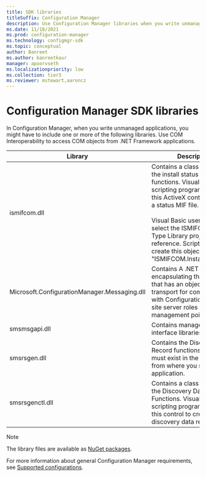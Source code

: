 ```yaml
---
title: SDK libraries
titleSuffix: Configuration Manager
description: Use Configuration Manager libraries when you write unmanaged applications.
ms.date: 11/18/2021
ms.prod: configuration-manager
ms.technology: configmgr-sdk
ms.topic: conceptual
author: Banreet
ms.author: banreetkaur
manager: apoorvseth
ms.localizationpriority: low
ms.collection: tier3
ms.reviewer: mstewart,aaroncz 
---
```


# Configuration Manager SDK libraries

In Configuration Manager, when you write unmanaged applications, you might have to include one or more of the following libraries. Use COM Interoperability to access COM objects from .NET Framework applications.

|Library|Description|
|-------------|-----------------|  
|ismifcom.dll|Contains a class wrapper for the install status MIF functions. Visual Basic and scripting programmers use this ActiveX control to create a status MIF file.<br /><br /> Visual Basic users must select the ISMIFCOM 1.0 Type Library project reference. Scripting users create this object by using "ISMIFCOM.InstallStatusMIF".|
|Microsoft.ConfigurationManager.Messaging.dll|Contains A .NET assembly encapsulating the client SDK that has an object model and transport for communicating with Configuration Manager site server roles such as the management point.|
|smsmsgapi.dll|Contains management point interface libraries.|
|smsrsgen.dll|Contains the Discovery Data Record functions. This DLL must exist in the directory from where you start your application.|
|smsrsgenctl.dll|Contains a class wrapper for the Discovery Data Record Functions. Visual Basic and scripting programmers use this control to create discovery data records.|

> [!NOTE]
> The library files are available as [NuGet packages](https://www.nuget.org/profiles/ConfigurationManagerTeam).

For more information about general Configuration Manager requirements, see [Supported configurations](../../../core/plan-design/configs/supported-configurations.md).  
